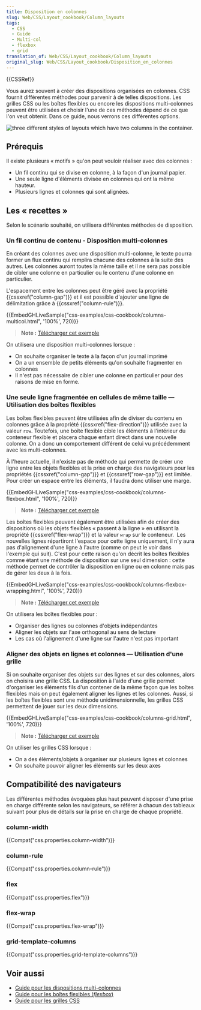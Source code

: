 ```yaml
---
title: Disposition en colonnes
slug: Web/CSS/Layout_cookbook/Column_layouts
tags:
  - CSS
  - Guide
  - Multi-col
  - flexbox
  - grid
translation_of: Web/CSS/Layout_cookbook/Column_layouts
original_slug: Web/CSS/Layout_cookbook/Disposition_en_colonnes
---
```

{{CSSRef}}

Vous aurez souvent à créer des dispositions organisées en colonnes. CSS fournit différentes méthodes pour parvenir à de telles dispositions. Les grilles CSS ou les boîtes flexibles ou encore les dispositions multi-colonnes peuvent être utilisées et choisir l'une de ces méthodes dépend de ce que l'on veut obtenir. Dans ce guide, nous verrons ces différentes options.

![three different styles of layouts which have two columns in the container.](cookbook-multiple-columns.png)

## Prérequis

Il existe plusieurs « motifs » qu'on peut vouloir réaliser avec des colonnes :

- Un fil continu qui se divise en colonne, à la façon d'un journal papier.
- Une seule ligne d'éléments divisée en colonnes qui ont la même hauteur.
- Plusieurs lignes et colonnes qui sont alignées.

## Les « recettes »

Selon le scénario souhaité, on utilisera différentes méthodes de disposition.

### Un fil continu de contenu - Disposition multi-colonnes

En créant des colonnes avec une disposition multi-colonne, le texte pourra former un flux continu qui remplira chacune des colonnes à la suite des autres. Les colonnes auront toutes la même taille et il ne sera pas possible de cibler une colonne en particulier ou le contenu d'une colonne en particulier.

L'espacement entre les colonnes peut être géré avec la propriété {{cssxref("column-gap")}} et il est possible d'ajouter une ligne de délimitation grâce à {{cssxref("column-rule")}}.

{{EmbedGHLiveSample("css-examples/css-cookbook/columns-multicol.html", '100%', 720)}}

> **Note :** [Télécharger cet exemple](https://github.com/mdn/css-examples/blob/master/css-cookbook/columns-multicol--download.html)

On utilisera une disposition multi-colonnes lorsque :

- On souhaite organiser le texte à la façon d'un journal imprimé
- On a un ensemble de petits éléments qu'on souhaite fragmenter en colonnes
- Il n'est pas nécessaire de cibler une colonne en particulier pour des raisons de mise en forme.

### Une seule ligne fragmentée en cellules de même taille — Utilisation des boîtes flexibles

Les boîtes flexibles peuvent être utilisées afin de diviser du contenu en colonnes grâce à la propriété {{cssxref("flex-direction")}} utilisée avec la valeur `row`. Toutefois, une boîte flexible cible les éléments à l'intérieur du conteneur flexible et placera chaque enfant direct dans une nouvelle colonne. On a donc un comportement différent de celui vu précédemment avec les multi-colonnes.

À l'heure actuelle, il n'existe pas de méthode qui permette de créer une ligne entre les objets flexibles et la prise en charge des navigateurs pour les propriétés {{cssxref("column-gap")}} et {{cssxref("row-gap")}} est limitée. Pour créer un espace entre les éléments, il faudra donc utiliser une marge.

{{EmbedGHLiveSample("css-examples/css-cookbook/columns-flexbox.html", '100%', 720)}}

> **Note :** [Télécharger cet exemple](https://github.com/mdn/css-examples/blob/master/css-cookbook/columns-flexbox--download.html)

Les boîtes flexibles peuvent également être utilisées afin de créer des dispositions où les objets flexibles « passent à la ligne » en utilisant la propriété {{cssxref("flex-wrap")}} et la valeur `wrap` sur le conteneur.  Les nouvelles lignes répartiront l'espace pour cette ligne uniquement, il n'y aura pas d'alignement d'une ligne à l'autre (comme on peut le voir dans l'exemple qui suit). C'est pour cette raison qu'on décrit les boîtes flexibles comme étant une méthode de disposition sur une seul dimension : cette méthode permet de contrôler la disposition en ligne ou en colonne mais pas de gérer les deux à la fois.

{{EmbedGHLiveSample("css-examples/css-cookbook/columns-flexbox-wrapping.html", '100%', 720)}}

> **Note :** [Télécharger cet exemple](https://github.com/mdn/css-examples/blob/master/css-cookbook/columns-flexbox-wrapping--download.html)

On utilisera les boîtes flexibles pour :

- Organiser des lignes ou colonnes d'objets indépendantes
- Aligner les objets sur l'axe orthogonal au sens de lecture
- Les cas où l'alignement d'une ligne sur l'autre n'est pas important

### Aligner des objets en lignes et colonnes — Utilisation d'une grille

Si on souhaite organiser des objets sur des lignes et sur des colonnes, alors on choisira une grille CSS. La disposition à l'aide d'une grille permet d'organiser les éléments fils d'un contener de la même façon que les boîtes flexibles mais on peut également aligner les lignes et les colonnes. Aussi, si les boîtes flexibles sont une méthode unidimensionnelle, les grilles CSS permettent de jouer sur les deux dimensions.

{{EmbedGHLiveSample("css-examples/css-cookbook/columns-grid.html", '100%', 720)}}

> **Note :** [Télécharger cet exemple](https://github.com/mdn/css-examples/blob/master/css-cookbook/columns-grid--download.html)

On utiliser les grilles CSS lorsque :

- On a des éléments/objets à organiser sur plusieurs lignes et colonnes
- On souhaite pouvoir aligner les éléments sur les deux axes

## Compatibilité des navigateurs

Les différentes méthodes évoquées plus haut peuvent disposer d'une prise en charge différente selon les navigateurs, se référer à chacun des tableaux suivant pour plus de détails sur la prise en charge de chaque propriété.

### column-width

{{Compat("css.properties.column-width")}}

### column-rule

{{Compat("css.properties.column-rule")}}

### flex

{{Compat("css.properties.flex")}}

### flex-wrap

{{Compat("css.properties.flex-wrap")}}

### grid-template-columns

{{Compat("css.properties.grid-template-columns")}}

## Voir aussi

- [Guide pour les dispositions multi-colonnes](/fr/docs/Web/CSS/CSS_Columns)
- [Guide pour les boîtes flexibles (_flexbox_)](/fr/docs/Web/CSS/CSS_Flexible_Box_Layout)
- [Guide pour les grilles CSS](/fr/docs/Web/CSS/CSS_Grid_Layout)
